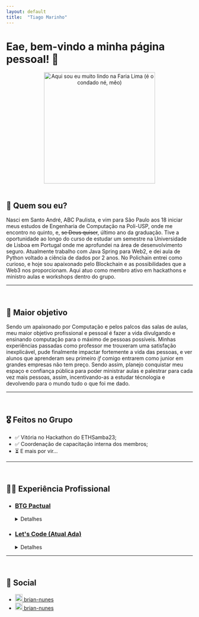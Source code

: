 ```yaml
---
layout: default
title:  "Tiago Marinho"
---
```


# Eae, bem-vindo a minha página pessoal! 🦍


<center><img src="../../assets/brian.jpg" alt="Aqui sou eu muito lindo na Faria Lima (é o condado né, mêo)" style="height: 300px"></center>
<br>

## 👀 Quem sou eu?

Nasci em Santo André, ABC Paulista, e vim para São Paulo aos 18 iniciar meus estudos de Engenharia de Computação na Poli-USP, onde me encontro no quinto, e, ~~se Deus quiser~~, último ano da graduação. Tive a oportunidade ao longo do curso de estudar um semestre na Universidade de Lisboa em Portugal onde me aprofundei na área de desenvolvimento seguro. Atualmente trabalho com Java Spring para Web2, e dei aula de Python voltado a ciência de dados por 2 anos. No Polichain entrei como curioso, e hoje sou apaixonado pelo Blockchain e as possibilidades que a Web3 nos proporcionam. Aqui atuo como membro ativo em hackathons e ministro aulas e workshops dentro do grupo.

---
<br>

## 🎯 Maior objetivo
Sendo um apaixonado por Computação e pelos palcos das salas de aulas, meu maior objetivo profissional e pessoal é fazer a vida divulgando e ensinando computação para o máximo de pessoas possíveis. Minhas experiências passadas como professor me trouxeram uma satisfação inexplicável, pude finalmente impactar fortemente a vida das pessoas, e ver alunos que aprenderam seu primeiro _if_ comigo entrarem como junior em grandes empresas não tem preço. Sendo assim, planejo conquistar meu espaço e confiança pública para poder ministrar aulas e palestrar para cada vez mais pessoas, assim, incentivando-as a estudar técnologia e devolvendo para o mundo tudo o que foi me dado.

---
<br>

## 🎖 Feitos no Grupo
- ✅ Vitória no Hackathon do ETHSamba23;
- ✅ Coordenação de capacitação interna dos membros;
- ⏳ E mais por vir...

---
<br>

## 🧑‍💻 Experiência Profissional

- ### [BTG Pactual](https://www.btgpactual.com/)
    <details><summary>Detalhes</summary>
    <ul><li>
        Trabalho no maior banco de investimentos da América Latina com desenvolvimento em Java Spring voltado a parte de segurança do banco, como nos fluxos de cadastro e validação biométrica, proteções contra fraudes e etc.
    </li></ul>
    </details>


- ### [Let's Code (Atual Ada)](https://ada.tech/)
    <details><summary>Detalhes</summary>
    <ul>
        <li>
            Tive o prazer de ministriar cursos de computação para diversas pessoas em programas com diversas empresas em que tinhamos conteúdos que iam da mais básica lógica de programação até a criação de <i>bots</i> para <i>web scrapping</i>, uso de APIs, bibliotecas para visualização de dados, além de aulas extraordinárias sobre utilização de Git, bancos de dados SQL e NoSQL;
        </li>
        <li>
            Também trabalhei como desenvolvedor <i>fullstack</i> em Node.js e React/Next.js, tive grande contato com infraestrutura em AWS e fui responsável, dentre outras coisas, pelo desenvolvimento da segurança via token JWT integrado a um sistema de SSO do sistema de seleção da escola que atende milhares de candidatos.
        </li>
    </ul>
    </details>

---
<br>

## 👥 Social
<ul class="social-media-list">
    <li><a href="https://linkedin.com/in/brian-nunes"><img src="../../assets/logo_linkedin.png" alt="Linkedin" style="height: 20px"> brian-nunes</a></li>
    <li><a href="https://github.com/brian-nunes"><img src="../../assets/logo_github.png" alt="Linkedin" style="height: 20px"> brian-nunes</a></li>
</ul>
